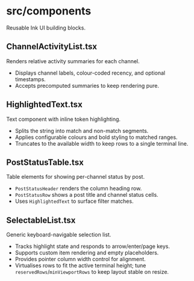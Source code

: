 # src/components

Reusable Ink UI building blocks.

## ChannelActivityList.tsx
Renders relative activity summaries for each channel.
- Displays channel labels, colour-coded recency, and optional timestamps.
- Accepts precomputed summaries to keep rendering pure.

## HighlightedText.tsx
Text component with inline token highlighting.
- Splits the string into match and non-match segments.
- Applies configurable colours and bold styling to matched ranges.
- Truncates to the available width to keep rows to a single terminal line.

## PostStatusTable.tsx
Table elements for showing per-channel status by post.
- `PostStatusHeader` renders the column heading row.
- `PostStatusRow` shows a post title and channel status cells.
- Uses `HighlightedText` to surface filter matches.

## SelectableList.tsx
Generic keyboard-navigable selection list.
- Tracks highlight state and responds to arrow/enter/page keys.
- Supports custom item rendering and empty placeholders.
- Provides pointer column width control for alignment.
- Virtualises rows to fit the active terminal height; tune `reservedRows`/`minViewportRows` to keep layout stable on resize.
